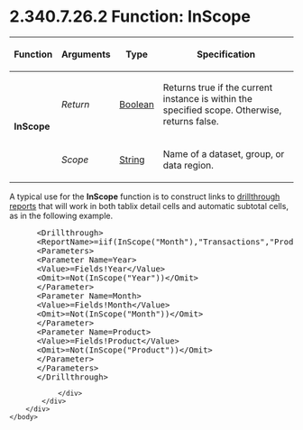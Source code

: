 <html dir="LTR" xmlns:mshelp="http://msdn.microsoft.com/mshelp" xmlns:ddue="http://ddue.schemas.microsoft.com/authoring/2003/5" xmlns:xlink="http://www.w3.org/1999/xlink" xmlns:tool="http://www.microsoft.com/tooltip">
    <head>
        <meta http-equiv="Content-Type" content="text/html; CHARSET=utf-8"></meta>
        <meta name="save" content="history"></meta>
        <title>2.340.7.26.2 Function: InScope</title>
        <xml>
            <mshelp:toctitle title="2.340.7.26.2 Function: InScope"></mshelp:toctitle>
            <mshelp:rltitle title="[MS-RDL]: Function: InScope"></mshelp:rltitle>
            <mshelp:keyword index="A" term="242d5079-51e7-4734-aff7-065f47be2162"></mshelp:keyword>
            <mshelp:attr name="DCSext.ContentType" value="open specification"></mshelp:attr>
            <mshelp:attr name="AssetID" value="242d5079-51e7-4734-aff7-065f47be2162"></mshelp:attr>
            <mshelp:attr name="TopicType" value="kbRef"></mshelp:attr>
            <mshelp:attr name="DCSext.Title" value="[MS-RDL]: Function: InScope" />
        </xml>
    </head>
    <body>
        <div id="header">
            <h1 class="heading">2.340.7.26.2 Function: InScope</h1>
        </div>
        <div id="mainSection">
            <div id="mainBody">
                <div id="allHistory" class="saveHistory"></div>
                <div id="sectionSection0" class="section" name="collapseableSection">
                    

<table>
 <thead>
  <tr>
   <th>
   <p>Function</p>
   </th>
   <th>
   <p>Arguments</p>
   </th>
   <th>
   <p>Type</p>
   </th>
   <th>
   <p>Specification</p>
   </th>
  </tr>
 </thead>
 <tr>
  <td rowspan="2">
  <p><b>InScope</b></p>
  </td>
  <td>
  <p><i>Return</i></p>
  </td>
  <td>
  <p><a href="4802fa14-3619-43fa-9898-3acab160a24c.htm">Boolean</a></p>
  </td>
  <td>
  <p>Returns true if the current instance is within the
  specified scope. Otherwise, returns false.</p>
  </td>
 </tr>
 <tr>
  <td>
  <p><i>Scope</i></p>
  </td>
  <td>
  <p><a href="1ed81ef3-a683-45e3-aaad-bd2bbe71bc3d.htm">String</a></p>
  </td>
  <td>
  <p>Name of a dataset, group, or data region.</p>
  </td>
 </tr>
</table>

<p>A typical use for the <b>InScope</b> function is to
construct links to <a href="b2482b3f-74ab-4ca8-a9e5-c07955011743.htm#gt_c721324d-392e-42b1-b8ba-a3759d1cdfed">drillthrough
reports</a> that will work in both tablix detail cells and automatic subtotal
cells, as in the following example. </p>

<dl>
<dd>
<div><pre> &lt;Drillthrough&gt;
 &lt;ReportName&gt;=iif(InScope(&quot;Month&quot;),&quot;Transactions&quot;,&quot;ProductTotByYear&quot;)&lt;/ReportName&gt;
 &lt;Parameters&gt;
 &lt;Parameter Name=Year&gt;
 &lt;Value&gt;=Fields!Year&lt;/Value&gt;
 &lt;Omit&gt;=Not(InScope(&quot;Year&quot;))&lt;/Omit&gt;
 &lt;/Parameter&gt;
 &lt;Parameter Name=Month&gt;
 &lt;Value&gt;=Fields!Month&lt;/Value&gt;
 &lt;Omit&gt;=Not(InScope(&quot;Month&quot;))&lt;/Omit&gt;
 &lt;/Parameter&gt;
 &lt;Parameter Name=Product&gt;
 &lt;Value&gt;=Fields!Product&lt;/Value&gt;
 &lt;Omit&gt;=Not(InScope(&quot;Product&quot;))&lt;/Omit&gt;
 &lt;/Parameter&gt;
 &lt;/Parameters&gt;
 &lt;/Drillthrough&gt;
</pre></div>
</dd></dl>


                </div>
            </div>
        </div>
    </body>
</html>